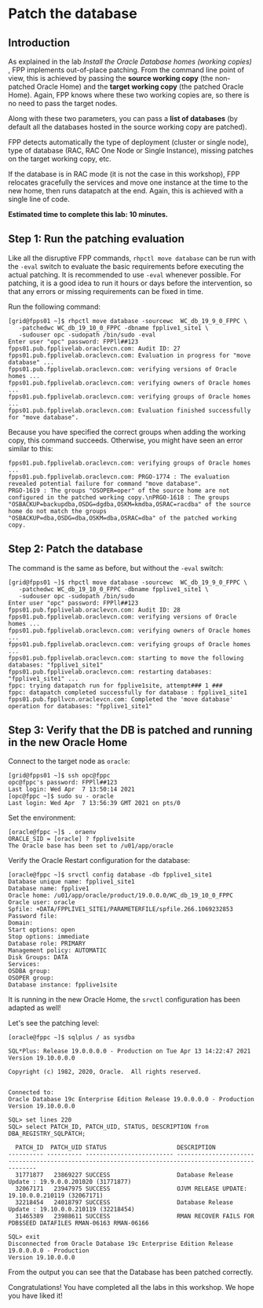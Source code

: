 # Patch the database

## Introduction

As explained in the lab *Install the Oracle Database homes (working copies)* , FPP implements out-of-place patching.
From the command line point of view, this is achieved by passing the **source working copy** (the non-patched Oracle Home) and the **target working copy** (the patched Oracle Home). Again, FPP knows where these two working copies are, so there is no need to pass the target nodes.

Along with these two parameters, you can pass a **list of databases** (by default all the databases hosted in the source working copy are patched).

FPP detects automatically the type of deployment (cluster or single node), type of database (RAC, RAC One Node or Single Instance), missing patches on the target working copy, etc.

If the database is in RAC mode (it is not the case in this workshop), FPP relocates gracefully the services and move one instance at the time to the new home, then runs datapatch at the end.
Again, this is achieved with a single line of code.

**Estimated time to complete this lab: 10 minutes.**

## Step 1: Run the patching evaluation
Like all the disruptive FPP commands, `rhpctl move database` can be run with the `-eval` switch to evaluate the basic requirements before executing the actual patching.
It is recommended to use `-eval` whenever possible. For patching, it is a good idea to run it hours or days before the intervention, so that any errors or missing requirements can be fixed in time.

Run the following command:
```
[grid@fpps01 ~]$ rhpctl move database -sourcewc  WC_db_19_9_0_FPPC \
   -patchedwc WC_db_19_10_0_FPPC -dbname fpplive1_site1 \
   -sudouser opc -sudopath /bin/sudo -eval
Enter user "opc" password: FPPll##123
fpps01.pub.fpplivelab.oraclevcn.com: Audit ID: 27
fpps01.pub.fpplivelab.oraclevcn.com: Evaluation in progress for "move database" ...
fpps01.pub.fpplivelab.oraclevcn.com: verifying versions of Oracle homes ...
fpps01.pub.fpplivelab.oraclevcn.com: verifying owners of Oracle homes ...
fpps01.pub.fpplivelab.oraclevcn.com: verifying groups of Oracle homes ...
fpps01.pub.fpplivelab.oraclevcn.com: Evaluation finished successfully for "move database".
```

Because you have specified the correct groups when adding the working copy, this command succeeds.
Otherwise, you might have seen an error similar to this:
```
fpps01.pub.fpplivelab.oraclevcn.com: verifying groups of Oracle homes ...
fpps01.pub.fpplivelab.oraclevcn.com: PRGO-1774 : The evaluation revealed potential failure for command "move database".
PRGO-1619 : The groups "OSOPER=oper" of the source home are not configured in the patched working copy.\nPRGO-1618 : The groups "OSBACKUP=backupdba,OSDG=dgdba,OSKM=kmdba,OSRAC=racdba" of the source home do not match the groups "OSBACKUP=dba,OSDG=dba,OSKM=dba,OSRAC=dba" of the patched working copy.
```

## Step 2: Patch the database
The command is the same as before, but without the `-eval` switch:
```
[grid@fpps01 ~]$ rhpctl move database -sourcewc  WC_db_19_9_0_FPPC \
   -patchedwc WC_db_19_10_0_FPPC -dbname fpplive1_site1 \
   -sudouser opc -sudopath /bin/sudo
Enter user "opc" password: FPPll##123
fpps01.pub.fpplivelab.oraclevcn.com: Audit ID: 28
fpps01.pub.fpplivelab.oraclevcn.com: verifying versions of Oracle homes ...
fpps01.pub.fpplivelab.oraclevcn.com: verifying owners of Oracle homes ...
fpps01.pub.fpplivelab.oraclevcn.com: verifying groups of Oracle homes ...
fpps01.pub.fpplivelab.oraclevcn.com: starting to move the following databases: "fpplive1_site1"
fpps01.pub.fpplivelab.oraclevcn.com: restarting databases: "fpplive1_site1" ...
fppc: trying datapatch run for fpplive1site, attempt### 1 ###
fppc: datapatch completed successfully for database : fpplive1_site1
fpps01.pub.fppllvcn.oraclevcn.com: Completed the 'move database' operation for databases: "fpplive1_site1"
```

## Step 3: Verify that the DB is patched and running in the new Oracle Home
Connect to the target node as `oracle`:
```
[grid@fpps01 ~]$ ssh opc@fppc
opc@fppc's password: FPPll##123
Last login: Wed Apr  7 13:50:14 2021
[opc@fppc ~]$ sudo su - oracle
Last login: Wed Apr  7 13:56:39 GMT 2021 on pts/0
```
Set the environment:
```
[oracle@fppc ~]$ . oraenv
ORACLE_SID = [oracle] ? fpplive1site
The Oracle base has been set to /u01/app/oracle
```
Verify the Oracle Restart configuration for the database:
```
[oracle@fppc ~]$ srvctl config database -db fpplive1_site1
Database unique name: fpplive1_site1
Database name: fpplive1
Oracle home: /u01/app/oracle/product/19.0.0.0/WC_db_19_10_0_FPPC
Oracle user: oracle
Spfile: +DATA/FPPLIVE1_SITE1/PARAMETERFILE/spfile.266.1069232853
Password file:
Domain:
Start options: open
Stop options: immediate
Database role: PRIMARY
Management policy: AUTOMATIC
Disk Groups: DATA
Services:
OSDBA group:
OSOPER group:
Database instance: fpplive1site
```
It is running in the new Oracle Home, the `srvctl` configuration has been adapted as well!

Let's see the patching level:
```
[oracle@fppc ~]$ sqlplus / as sysdba

SQL*Plus: Release 19.0.0.0.0 - Production on Tue Apr 13 14:22:47 2021
Version 19.10.0.0.0

Copyright (c) 1982, 2020, Oracle.  All rights reserved.


Connected to:
Oracle Database 19c Enterprise Edition Release 19.0.0.0.0 - Production
Version 19.10.0.0.0

SQL> set lines 220
SQL> select PATCH_ID, PATCH_UID, STATUS, DESCRIPTION from DBA_REGISTRY_SQLPATCH;

  PATCH_ID  PATCH_UID STATUS                    DESCRIPTION
---------- ---------- ------------------------- ----------------------------------------------------------------------------------------------------
  31771877   23869227 SUCCESS                   Database Release Update : 19.9.0.0.201020 (31771877)
  32067171   23947975 SUCCESS                   OJVM RELEASE UPDATE: 19.10.0.0.210119 (32067171)
  32218454   24018797 SUCCESS                   Database Release Update : 19.10.0.0.210119 (32218454)
  31465389   23988611 SUCCESS                   RMAN RECOVER FAILS FOR PDB$SEED DATAFILES RMAN-06163 RMAN-06166

SQL> exit
Disconnected from Oracle Database 19c Enterprise Edition Release 19.0.0.0.0 - Production
Version 19.10.0.0.0
```
From the output you can see that the Database has been patched correctly.

Congratulations! You have completed all the labs in this workshop. We hope you have liked it!
